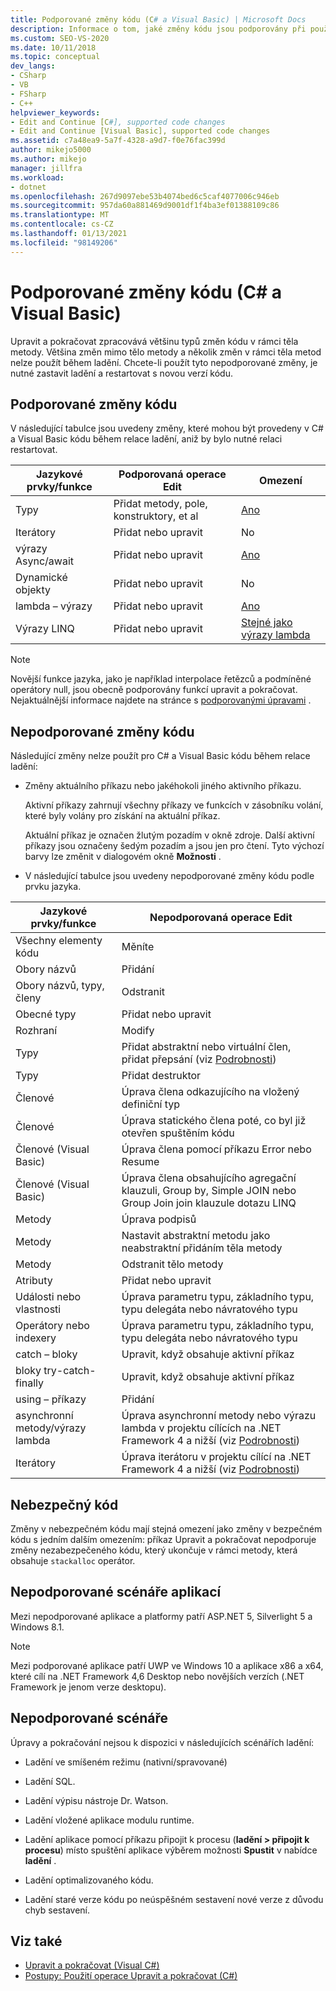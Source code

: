 ```yaml
---
title: Podporované změny kódu (C# a Visual Basic) | Microsoft Docs
description: Informace o tom, jaké změny kódu jsou podporovány při použití funkce upravit a pokračovat při ladění projektu v jazyce C# nebo Visual Basic v aplikaci Visual Studio.
ms.custom: SEO-VS-2020
ms.date: 10/11/2018
ms.topic: conceptual
dev_langs:
- CSharp
- VB
- FSharp
- C++
helpviewer_keywords:
- Edit and Continue [C#], supported code changes
- Edit and Continue [Visual Basic], supported code changes
ms.assetid: c7a48ea9-5a7f-4328-a9d7-f0e76fac399d
author: mikejo5000
ms.author: mikejo
manager: jillfra
ms.workload:
- dotnet
ms.openlocfilehash: 267d9097ebe53b4074bed6c5caf4077006c946eb
ms.sourcegitcommit: 957da60a881469d9001df1f4ba3ef01388109c86
ms.translationtype: MT
ms.contentlocale: cs-CZ
ms.lasthandoff: 01/13/2021
ms.locfileid: "98149206"
---
```

# <a name="supported-code-changes-c-and-visual-basic"></a>Podporované změny kódu (C# a Visual Basic)
Upravit a pokračovat zpracovává většinu typů změn kódu v rámci těla metody. Většina změn mimo tělo metody a několik změn v rámci těla metod nelze použít během ladění. Chcete-li použít tyto nepodporované změny, je nutné zastavit ladění a restartovat s novou verzí kódu.

## <a name="supported-changes-to-code"></a>Podporované změny kódu

V následující tabulce jsou uvedeny změny, které mohou být provedeny v C# a Visual Basic kódu během relace ladění, aniž by bylo nutné relaci restartovat.

|Jazykové prvky/funkce|Podporovaná operace Edit|Omezení|
|-|-|-|
|Typy|Přidat metody, pole, konstruktory, et al|[Ano](https://github.com/dotnet/roslyn/blob/master/docs/wiki/EnC-Supported-Edits.md)|
|Iterátory|Přidat nebo upravit|No|
|výrazy Async/await|Přidat nebo upravit|[Ano](https://github.com/dotnet/roslyn/blob/master/docs/wiki/EnC-Supported-Edits.md)|
|Dynamické objekty|Přidat nebo upravit|No|
|lambda – výrazy|Přidat nebo upravit|[Ano](https://github.com/dotnet/roslyn/blob/master/docs/wiki/EnC-Supported-Edits.md)|
|Výrazy LINQ|Přidat nebo upravit|[Stejné jako výrazy lambda](https://github.com/dotnet/roslyn/blob/master/docs/wiki/EnC-Supported-Edits.md)|

> [!NOTE]
> Novější funkce jazyka, jako je například interpolace řetězců a podmíněné operátory null, jsou obecně podporovány funkcí upravit a pokračovat. Nejaktuálnější informace najdete na stránce s [podporovanými úpravami](https://github.com/dotnet/roslyn/blob/master/docs/wiki/EnC-Supported-Edits.md) .

## <a name="unsupported-changes-to-code"></a>Nepodporované změny kódu
 Následující změny nelze použít pro C# a Visual Basic kódu během relace ladění:

- Změny aktuálního příkazu nebo jakéhokoli jiného aktivního příkazu.

     Aktivní příkazy zahrnují všechny příkazy ve funkcích v zásobníku volání, které byly volány pro získání na aktuální příkaz.

     Aktuální příkaz je označen žlutým pozadím v okně zdroje. Další aktivní příkazy jsou označeny šedým pozadím a jsou jen pro čtení. Tyto výchozí barvy lze změnit v dialogovém okně **Možnosti** .

- V následující tabulce jsou uvedeny nepodporované změny kódu podle prvku jazyka.

|Jazykové prvky/funkce|Nepodporovaná operace Edit|
|-|-|
|Všechny elementy kódu|Měníte|
|Obory názvů|Přidání|
|Obory názvů, typy, členy|Odstranit|
|Obecné typy|Přidat nebo upravit|
|Rozhraní|Modify|
|Typy|Přidat abstraktní nebo virtuální člen, přidat přepsání (viz [Podrobnosti](https://github.com/dotnet/roslyn/blob/master/docs/wiki/EnC-Supported-Edits.md))|
|Typy|Přidat destruktor|
|Členové|Úprava člena odkazujícího na vložený definiční typ|
|Členové|Úprava statického člena poté, co byl již otevřen spuštěním kódu|
|Členové (Visual Basic)|Úprava člena pomocí příkazu Error nebo Resume|
|Členové (Visual Basic)|Úprava člena obsahujícího agregační klauzuli, Group by, Simple JOIN nebo Group Join join klauzule dotazu LINQ|
|Metody|Úprava podpisů|
|Metody|Nastavit abstraktní metodu jako neabstraktní přidáním těla metody|
|Metody|Odstranit tělo metody|
|Atributy|Přidat nebo upravit|
|Události nebo vlastnosti|Úprava parametru typu, základního typu, typu delegáta nebo návratového typu |
|Operátory nebo indexery|Úprava parametru typu, základního typu, typu delegáta nebo návratového typu |
|catch – bloky|Upravit, když obsahuje aktivní příkaz|
|bloky try-catch-finally|Upravit, když obsahuje aktivní příkaz|
|using – příkazy|Přidání|
|asynchronní metody/výrazy lambda|Úprava asynchronní metody nebo výrazu lambda v projektu cílících na .NET Framework 4 a nižší (viz [Podrobnosti](https://github.com/dotnet/roslyn/blob/master/docs/wiki/EnC-Supported-Edits.md))|
|Iterátory|Úprava iterátoru v projektu cílící na .NET Framework 4 a nižší (viz [Podrobnosti](https://github.com/dotnet/roslyn/blob/master/docs/wiki/EnC-Supported-Edits.md))|

## <a name="unsafe-code"></a>Nebezpečný kód
 Změny v nebezpečném kódu mají stejná omezení jako změny v bezpečném kódu s jedním dalším omezením: příkaz Upravit a pokračovat nepodporuje změny nezabezpečeného kódu, který ukončuje v rámci metody, která obsahuje `stackalloc` operátor.

## <a name="unsupported-app-scenarios"></a>Nepodporované scénáře aplikací

Mezi nepodporované aplikace a platformy patří ASP.NET 5, Silverlight 5 a Windows 8.1.

> [!NOTE]
> Mezi podporované aplikace patří UWP ve Windows 10 a aplikace x86 a x64, které cílí na .NET Framework 4,6 Desktop nebo novějších verzích (.NET Framework je jenom verze desktopu).

## <a name="unsupported-scenarios"></a>Nepodporované scénáře
 Úpravy a pokračování nejsou k dispozici v následujících scénářích ladění:

- Ladění ve smíšeném režimu (nativní/spravované)

- Ladění SQL.

- Ladění výpisu nástroje Dr. Watson.

- Ladění vložené aplikace modulu runtime.

- Ladění aplikace pomocí příkazu připojit k procesu (**ladění > připojit k procesu**) místo spuštění aplikace výběrem možnosti **Spustit** v nabídce **ladění** .

- Ladění optimalizovaného kódu.

- Ladění staré verze kódu po neúspěšném sestavení nové verze z důvodu chyb sestavení.

## <a name="see-also"></a>Viz také
- [Upravit a pokračovat (Visual C#)](../debugger/edit-and-continue-visual-csharp.md)
- [Postupy: Použití operace Upravit a pokračovat (C#)](../debugger/how-to-use-edit-and-continue-csharp.md)